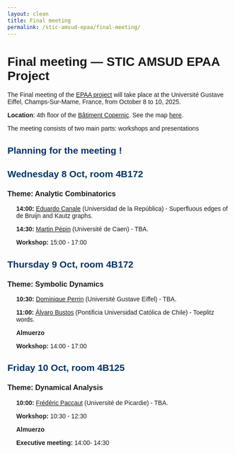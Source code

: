 ```yaml
---
layout: clean
title: Final meeting
permalink: /stic-amsud-epaa/final-meeting/
---
```


<style>
    body {
        font-family: Arial, sans-serif;
    }
    h2 {
        color: #003366;
    }
    .day {
        margin-bottom: 20px;
    }
    .session {
        margin-left: 20px;
    }
    .time {
        font-weight: bold;
    }
    .theme {
        font-style: italic;
        color: #666;
    }
</style>


<h1>Final meeting — STIC AMSUD EPAA Project</h1>


		
<p>The Final meeting of the <a href="/stic-amsud-epaa/">EPAA project</a> will take place at the Université Gustave Eiffel, Champs-Sur-Marne, France,  from October 8 to 10, 2025.</p>


<p><strong>Location</strong>: 4th floor of the <a href="https://maps.app.goo.gl/1YtC6Q9L4741UP9R6">Bâtiment Copernic</a>. See the map <a href="https://igm.univ-gustave-eiffel.fr/fileadmin/batiments/CITE_DESCARTES.pdf">here</a>.</p>
<!--<p><strong>Organisers</strong>: Eda Cesaratto, Pablo Rotondo</p>-->



<!--<p><strong>Participants from the project</strong>: Álvaro Bustos, Valérie Berthé, Eduardo Canale, Paulina Cecchi, Eda Cesaratto, Julien Clément, Frédéric Paccaut, Martin Pépin, Claudio Qureshi, Martín Safe, Brigitte Vallée</p>-->
<!--<p><strong>Invited participants</strong>: Dominique Perrin, Marie-Pierre Béal</p>-->



The meeting consists of two main parts: workshops and presentations



<h2>Planning for the meeting !</h2>



<div class="day">
<h2>Wednesday 8 Oct, room 4B172</h2>
<h3>Theme: Analytic Combinatorics</h3>
<div class="session">
<p><span class="time">14:00:</span> <a href="https://scholar.google.com/citations?user=mhF31ikAAAAJ">Eduardo Canale</a> (Universidad de la República) - Superfluous edges of de Bruijn and Kautz graphs. </p>
</div>
<div class="session">
<p><span class="time">14:30:</span> <a href="https://wkerl.me/">Martin Pépin</a> (Université de Caen) - TBA.</p>
</div>
<div class="session">
<p><span class="time">Workshop:</span> 15:00 - 17:00</p>
</div>
</div>

<div class="day">
<h2>Thursday 9 Oct, room 4B172</h2>
<h3>Theme: Symbolic Dynamics</h3>
<div class="session">
<p><span class="time">10:30:</span> <a href="https://www-igm.univ-mlv.fr/~perrin/">Dominique Perrin</a>  (Université Gustave Eiffel) - TBA.  </p>
</div>
<div class="session">
<p><span class="time">11:00:</span> <a href="https://www.mat.uc.cl/personas/perfil/postdoc/abustog">Álvaro Bustos</a>  (Pontificia Universidad Católica de Chile) - Toeplitz words.  </p>
</div>
<div class="session">
<p><span class="time">Almuerzo</span></p>
</div>
<div class="session">
<p><span class="time">Workshop:</span> 14:00 - 17:00</p>
</div>
</div>

<div class="day">
<h2>Friday 10 Oct, room 4B125</h2>
<h3>Theme: Dynamical Analysis</h3>
<div class="session">
<p><span class="time">10:00:</span> <a href="https://lamfa.u-picardie.fr/paccaut/">Frédéric Paccaut</a> (Université de Picardie) - TBA. </p>
</div>
<div class="session">
<p><span class="time">Workshop:</span> 10:30 - 12:30</p>
</div>
<!--<div class="session">-->
<!--<p><span class="time">Pausa:</span> 15:40 - 16:00</p>-->
<!--</div>-->
<div class="session">
<p><span class="time">Almuerzo</span></p>
</div>
<div class="session">
<p><span class="time">Executive meeting:</span> 14:00- 14:30</p>
</div>
</div>
